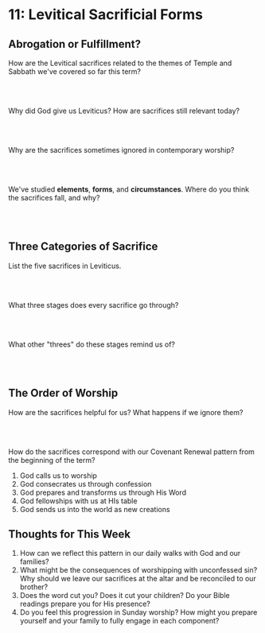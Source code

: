 # 11: Levitical Sacrificial Forms

## Abrogation or Fulfillment?

How are the Levitical sacrifices related to the themes of Temple and Sabbath we've covered so far this term?

<br />
<br />

Why did God give us Leviticus? How are sacrifices still relevant today?

<br />
<br />

Why are the sacrifices sometimes ignored in contemporary worship?

<br />
<br />

We've studied **elements**, **forms**, and **circumstances**. Where do you think the sacrifices fall, and why?

<br />
<br />

## Three Categories of Sacrifice

List the five sacrifices in Leviticus.

<br />
<br />

What three stages does every sacrifice go through? 

<br />
<br />

What other "threes" do these stages remind us of?

<br />
<br />

## The Order of Worship

How are the sacrifices helpful for us? What happens if we ignore them?

<br />
<br />

How do the sacrifices correspond with our Covenant Renewal pattern from the beginning of the term?

1. God calls us to worship
2. God consecrates us through confession
3. God prepares and transforms us through His Word
4. God fellowships with us at HIs table
5. God sends us into the world as new creations

## Thoughts for This Week

1. How can we reflect this pattern in our daily walks with God and our families?
2. What might be the consequences of worshipping with unconfessed sin? Why should we leave our sacrifices at the altar and be reconciled to our brother?
3. Does the word cut you? Does it cut your children? Do your Bible readings prepare you for His presence?
4. Do you feel this progression in Sunday worship? How might you prepare yourself and your family to fully engage in each component?